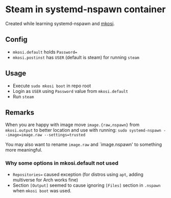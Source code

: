 # Steam in systemd-nspawn container

Created while learning systemd-nspawn and [mkosi](https://0pointer.net/blog/mkosi-a-tool-for-generating-os-images.html).

## Config

* `mkosi.default` holds `Password=`
* `mkosi.postinst` has `USER` (default is steam) for running `steam`

## Usage

* Execute `sudo mkosi boot` in repo root
* Login as `USER` using `Password` value from `mkosi.default`
* Run `steam`

## Remarks

When you are happy with image move `image.{raw,nspawn}` from `mkosi.output` to better location and use with running:
`sudo systemd-nspawn --image=image.raw --settings=trusted`

You may also want to rename `image.raw` and `image.nspawn' to something more meaningful.

### Why some options in mkosi.default not used
* `Repositories=` caused exception (for distros using `apt`, adding multiverse for Arch works fine)
* Section `[Output]` seemed to cause ignoring `[Files]` section in `.nspawn` when `mkosi boot` was used.
